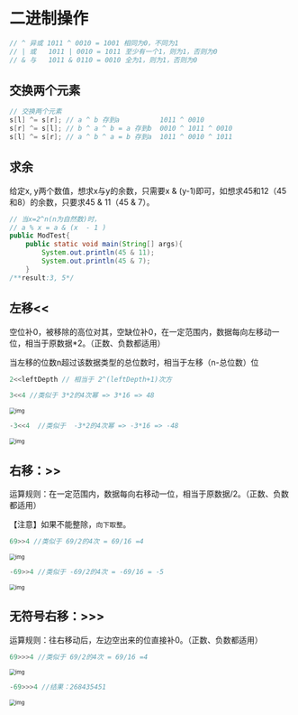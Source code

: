 # 二进制操作

```java
// ^ 异或 1011 ^ 0010 = 1001 相同为0，不同为1
// | 或   1011 | 0010 = 1011 至少有一个1，则为1，否则为0
// & 与	 1011 & 0110 = 0010 全为1，则为1，否则为0
```

## 交换两个元素

```java
// 交换两个元素
s[l] ^= s[r]; // a ^ b 存到a   		1011 ^ 0010
s[r] ^= s[l]; // b ^ a ^ b = a 存到b  0010 ^ 1011 ^ 0010
s[l] ^= s[r]; // a ^ b ^ a = b 存到a  1011 ^ 0010 ^ 1011
```

## 求余

给定x, y两个数值，想求x与y的余数，只需要x & (y-1)即可，如想求45和12（45和8）的余数，只要求45 & 11（45 & 7）。

```java
// 当x=2^n(n为自然数)时，
// a % x = a & (x  - 1 )
public ModTest{
    public static void main(String[] args){
        System.out.println(45 & 11);
        System.out.println(45 & 7);
    }
/**result:3, 5*/
```

## 左移<<

空位补0，被移除的高位对其，空缺位补0，在一定范围内，数据每向左移动一位，相当于原数据*2。（正数、负数都适用）

当左移的位数n超过该数据类型的总位数时，相当于左移（n-总位数）位

```java
2<<leftDepth // 相当于 2^(leftDepth+1)次方
```

```java
3<<4 //类似于 3*2的4次幂 => 3*16 => 48
```

<img src="https://propane.oss-cn-nanjing.aliyuncs.com/typora_pic/202401032137916.jpeg" alt="img" style="zoom: 67%;" />

```java
-3<<4  //类似于  -3*2的4次幂 => -3*16 => -48
```

<img src="https://propane.oss-cn-nanjing.aliyuncs.com/typora_pic/202401032137651.jpeg" alt="img" style="zoom:67%;" />

## **右移：>>**

运算规则：在一定范围内，数据每向右移动一位，相当于原数据/2。（正数、负数都适用）

【注意】如果不能整除，`向下取整`。

```java
69>>4 //类似于 69/2的4次 = 69/16 =4
```

<img src="https://propane.oss-cn-nanjing.aliyuncs.com/typora_pic/202401032139060.jpeg" alt="img" style="zoom:67%;" />

```java
-69>>4 //类似于 -69/2的4次 = -69/16 = -5
```

<img src="https://propane.oss-cn-nanjing.aliyuncs.com/typora_pic/202401032139871.jpeg" alt="img" style="zoom:67%;" />

## 无符号右移：>>>

运算规则：往右移动后，左边空出来的位直接补0。（正数、负数都适用）

```java
69>>>4 //类似于 69/2的4次 = 69/16 =4
```

<img src="https://propane.oss-cn-nanjing.aliyuncs.com/typora_pic/202401032139408.jpeg" alt="img" style="zoom:67%;" />

```java
-69>>>4 //结果：268435451
```

<img src="https://propane.oss-cn-nanjing.aliyuncs.com/typora_pic/202401032139128.jpeg" alt="img" style="zoom:67%;" />
